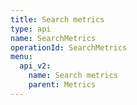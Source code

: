 ```yaml
---
title: Search metrics
type: api
name: SearchMetrics
operationId: SearchMetrics
menu:
  api_v2:
    name: Search metrics
    parent: Metrics
---
```

